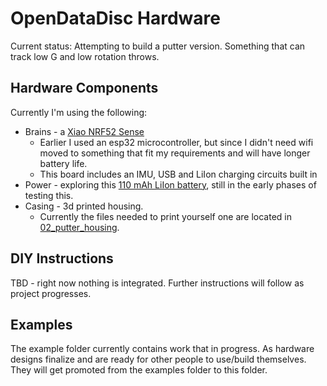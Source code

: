 # OpenDataDisc Hardware

Current status: Attempting to build a putter version. Something that can track low G and low rotation throws.

## Hardware Components

Currently I'm using the following:
* Brains - a [Xiao NRF52 Sense](https://www.seeedstudio.com/Seeed-XIAO-BLE-Sense-nRF52840-p-5253.html)
  * Earlier I used an esp32 microcontroller, but since I didn't need wifi moved to something that fit my requirements and will have longer battery life.
  * This board includes an IMU, USB and LiIon charging circuits built in
* Power - exploring this [110 mAh LiIon battery](https://www.mouser.com/ProductDetail/SparkFun/PRT-13853?qs=wwacUt%252BV97vyGHIz/Bmbzw%3D%3D&countryCode=US&currencyCode=USD), still in the early phases of testing this.
* Casing - 3d printed housing.
  * Currently the files needed to print yourself one are located in [02_putter_housing](./examples/02_putter_housing/).

## DIY Instructions

TBD - right now nothing is integrated. Further instructions will follow as project progresses.

## Examples

The example folder currently contains work that in progress. As hardware designs finalize and are ready for other people to use/build themselves. They will get promoted from the examples folder to this folder.